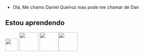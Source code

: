 - Olá, Me chamo Daniel Queiroz mas pode me chamar de Dan
## Estou aprendendo
<img src="https://cdn.jsdelivr.net/gh/devicons/devicon@latest/icons/javascript/javascript-original.svg" width="40" height="40"/> <img src="https://cdn.jsdelivr.net/gh/devicons/devicon@latest/icons/php/php-original.svg" width="60" height="60"/> <img src="https://cdn.jsdelivr.net/gh/devicons/devicon@latest/icons/html5/html5-original-wordmark.svg" width="60" height="60"/><img src="https://cdn.jsdelivr.net/gh/devicons/devicon@latest/icons/css3/css3-original.svg" width="60" height="60"/>
             

